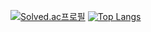 [![Solved.ac프로필](http://mazassumnida.wtf/api/v2/generate_badge?boj=zhdqks)](https://solved.ac/zhdqks)
[![Top Langs](https://github-readme-stats.vercel.app/api/top-langs/?username=ckdhkdwns)](https://github.com/ckdhkdwns/github-readme-stats)
